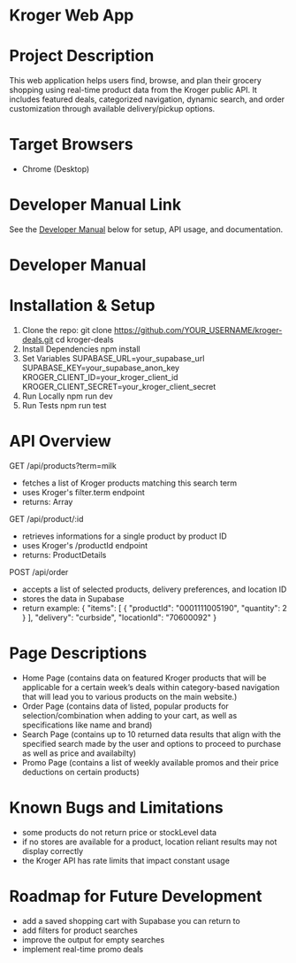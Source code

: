# Kroger Web App

# Project Description
This web application helps users find, browse, and plan their grocery shopping using real-time product data from the Kroger public API. It includes featured deals, categorized navigation, dynamic search, and order customization through available delivery/pickup options.

# Target Browsers
- Chrome (Desktop)

# Developer Manual Link
See the [Developer Manual](#-developer-manual) below for  setup, API usage, and documentation.

# Developer Manual

# Installation & Setup
1. Clone the repo:
   git clone https://github.com/YOUR_USERNAME/kroger-deals.git
   cd kroger-deals
2. Install Dependencies
    npm install
3. Set Variables
    SUPABASE_URL=your_supabase_url
    SUPABASE_KEY=your_supabase_anon_key
    KROGER_CLIENT_ID=your_kroger_client_id
    KROGER_CLIENT_SECRET=your_kroger_client_secret
4. Run Locally
    npm run dev
5. Run Tests
    npm run test

# API Overview
GET /api/products?term=milk
 - fetches a list of Kroger products matching this search term
 - uses Kroger's filter.term endpoint
 - returns: Array<Product>

GET /api/product/:id
 - retrieves informations for a single product by product ID
 - uses Kroger's /productId endpoint
 - returns: ProductDetails

POST /api/order
 - accepts a list of selected products, delivery preferences, and location ID
 - stores the data in Supabase
 - return example: {
  "items": [
    { "productId": "0001111005190", "quantity": 2 }
  ],
  "delivery": "curbside",
  "locationId": "70600092"
}


# Page Descriptions
 - Home Page (contains data on featured Kroger products that will be applicable for a certain week’s deals within category-based navigation that will lead you to various products on the main website.)
 - Order Page (contains data of listed, popular products for selection/combination when adding to your cart, as well as specifications like name and brand)
 - Search Page (contains up to 10 returned data results that align with the specified search made by the user and options to proceed to purchase as well as price and availabilty)
 - Promo Page (contains a list of weekly available promos and their price deductions on certain products)

# Known Bugs and Limitations
 - some products do not return price or stockLevel data
 - if no stores are available for a product, location reliant results may not display correctly
 - the Kroger API has rate limits that impact constant usage

# Roadmap for Future Development
- add a saved shopping cart with Supabase you can return to
- add filters for product searches
- improve the output for empty searches
- implement real-time promo deals